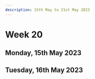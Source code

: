 ```yaml
---
description: 15th May to 21st May 2023
---
```


# Week 20

## Monday, 15th May 2023





## Tuesday, 16th May 2023



